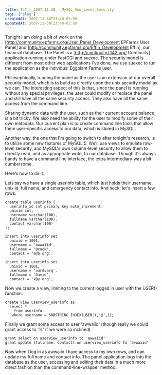 ```yaml
---
title: TLT_-_2007.11.30_-_MySQL_Row_Level_Security
tags: ["blog"]
createdAt: 2007-11-30T23:48-05:00
updatedAt: 2007-11-30T23:48-05:00
---
```



Tonight I am doing a bit of work on the [http://community.epfarms.org/User_Panel_Development EPFarms User Panel] and [http://community.epfarms.org/Effin_Development Effin], our financial database. The Panel is a [http://continuity.tlt42.org/ Continuity] application running under FastCGI and suexec. The security model is different from most other web applications I've done, we use suexec to run the application as the individual Eggplant Farms user.

Philosophically, running the panel as the user is an extension of our overall security model, which is to build as directly upon the unix security model as we can. The interesting aspect of this is that, since the panel is running without any special privileges, the user could modify or replace the panel and still have all the same security access. They also have all the same access from the command line.

Sharing dynamic data with the user, such as their current account balance, is a bit tricky. We also need the ability for the user to modify some of their own metadata. Our current plan is to create command line tools that allow them user-specific access to our data, which is stored in MySQL.

Another way, the one that I'm going to switch to after tonight's research, is to utilize some new features of MySQL 5. We'll use views to emulate row-level security, and MySQL's own column-level security to allow them to directly read, and as appropriate write, to our database. Though it's always handy to have a command line interface, the extra intermediary was a bit cumbersome.

Here's how to do it.

Lets say we have a single userinfo table, which just holds their username, unix id, full name, and emergency contact info. And heck, let's insert a few rows.

```
create table userinfo (
  userinfo_id int primary key auto_increment,
  unixid int,
  username varchar(100),
  fullname varchar(100),
  contact varchar(100)
);

insert into userinfo set
  unixid = 1001,
  username = 'awwaiid',
  fullname = 'Brock',
  contact = 'a@b.org';

insert into userinfo set
  unixid = 1001,
  username = 'aardvarq',
  fullname = 'David',
  contact = 'x@y.org';
```

Now we create a view, limiting to the current logged in user with the USER() function.

```
create view userview_userinfo as
  select *
    from userinfo
   where username = SUBSTRING_INDEX(USER(),'@',1);
```

Finally we grant some access to user 'awwaiid' (though really we could grant access to '%' if we were so inclined).

```
grant select on userview_userinfo to 'awwaiid' 
grant update (fullname, contact) on userview_userinfo to 'awwaiid'
```

Now when I log in as awwaiid I have access to my own rows, and can update my full name and contact info. The panel application logs into the database as the user, accessing and editing their data in a much more direct fashion than the command-line-wrapper method.


